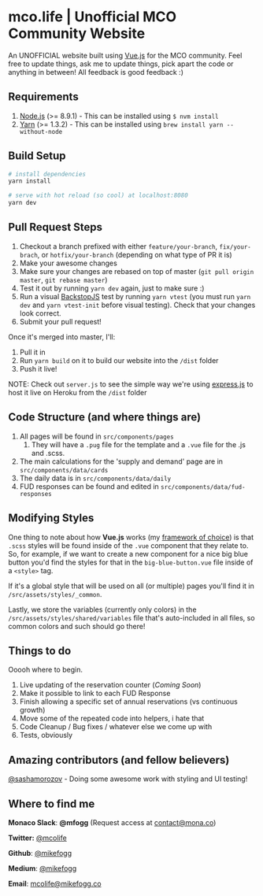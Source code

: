 # mco.life | Unofficial MCO Community Website

An UNOFFICIAL website built using [Vue.js](http://vuejs.org) for the MCO community. Feel free to update things, ask me to update things, pick apart the code or anything in between! All feedback is good feedback :)

## Requirements

1. [Node.js](nodejs.org) (>= 8.9.1) - This can be installed using `$ nvm install`
2. [Yarn](https://yarnpkg.com) (>= 1.3.2) - This can be installed using `brew install yarn --without-node`

## Build Setup

``` bash
# install dependencies
yarn install

# serve with hot reload (so cool) at localhost:8080
yarn dev
```

## Pull Request Steps

1. Checkout a branch prefixed with either `feature/your-branch`, `fix/your-brach`, or `hotfix/your-branch` (depending on what type of PR it is)
1. Make your awesome changes
1. Make sure your changes are rebased on top of master (`git pull origin master`, `git rebase master`)
1. Test it out by running `yarn dev` again, just to make sure :)
1. Run a visual [BackstopJS](https://github.com/garris/BackstopJS) test by running `yarn vtest` (you must run `yarn dev` and `yarn vtest-init` before visual testing). Check that your changes look correct.
1. Submit your pull request!

Once it's merged into master, I'll:

1. Pull it in
1. Run `yarn build` on it to build our website into the `/dist` folder
1. Push it live!

NOTE: Check out `server.js` to see the simple way we're using [express.js](http://expressjs.com) to host it live on Heroku from the `/dist` folder

## Code Structure (and where things are)

1. All pages will be found in `src/components/pages`
	1. They will have a `.pug` file for the template and a `.vue` file for the .js and .scss.
1. The main calculations for the 'supply and demand' page are in `src/components/data/cards`
1. The daily data is in `src/components/data/daily`
1. FUD responses can be found and edited in `src/components/data/fud-responses`

## Modifying Styles

One thing to note about how **Vue.js** works (my [framework of choice](https://medium.com/ground-signal-engineering/moving-to-vue-js-part-1-105727c68dfa)) is that `.scss` styles will be found inside of the `.vue` component that they relate to. So, for example, if we want to create a new component for a nice big blue button you'd find the styles for that in the `big-blue-button.vue` file inside of a `<style>` tag.

If it's a global style that will be used on all (or multiple) pages you'll find it in `/src/assets/styles/_common`.

Lastly, we store the variables (currently only colors) in the `/src/assets/styles/shared/variables` file that's auto-included in all files, so common colors and such should go there!

## Things to do

Ooooh where to begin.

1. Live updating of the reservation counter (_Coming Soon_)
1. Make it possible to link to each FUD Response
1. Finish allowing a specific set of annual reservations (vs continuous growth)
1. Move some of the repeated code into helpers, i hate that
1. Code Cleanup / Bug fixes / whatever else we come up with
1. Tests, obviously

## Amazing contributors (and fellow believers)

[@sashamorozov](https://github.com/sashamorozov) - Doing some awesome work with styling and UI testing!

## Where to find me

**Monaco Slack**: **@mfogg** (Request access at [contact@mona.co](contact@mona.co))

**Twitter:** [@mcolife](https://twitter.com/mcolife)

**Github**: [@mikefogg](github.com/mikefogg)

**Medium**: [@mikefogg](https://medium.com/@mikefogg)

**Email**: mcolife@mikefogg.co
